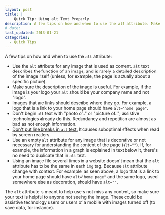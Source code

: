 ```yaml
---
layout: post
title: |
    Quick Tip: Using alt Text Properly
description: A few tips on how and when to use the alt attribute. Make sure your text is helpful and most importantly meaningful.
# date:
last_updated: 2013-01-21
categories:
  - Quick Tips
---
```

A few tips on how and when to use the `alt` attribute:

- Use the `alt` attribute for any image that is used as content. `alt` text describes the function of an image, and is rarely a detailed description of the image itself (unless, for example, the page is actually about a specific picture).
- Make sure the description of the image is useful. For example, if the image is your logo your `alt` should be your company name and not "logo".
- Images that are links should describe where they go. For example, a logo that is a link to your home page should have `alt="home page"`.
- Don't begin `alt` text with "photo of.." or "picture of.."; assistive technologies already do this. Redundancy and repetition are almost as bad as not enough information.
- [Don't put line breaks in `alt` text.](http://www.paciellogroup.com/blog/2015/09/short-note-on-coding-alt-text/) It causes suboptimal effects when read by screen readers.
- Use an empty `alt` attribute for any image that is decorative or not necessary for understanding the content of the page (`alt=""`). If, for example, the information in a graph is explained in text below it, there's no need to duplicate that in `alt` text.
- Using an image file several times in a website doesn't mean that the `alt` attribute has to be the same in each `img` tag. Because `alt` attribute change with context. For example, as seen above, a logo that is a link to your home page should have `alt="home page"` and the same logo, used somewhere else as decoration, should have `alt=""`.

The `alt` attribute is meant to help users not miss any content, so make sure your text is helpful to anyone not seeing the image. These could be assistive technology users or users of a mobile with images turned off (to save data, for instance).
